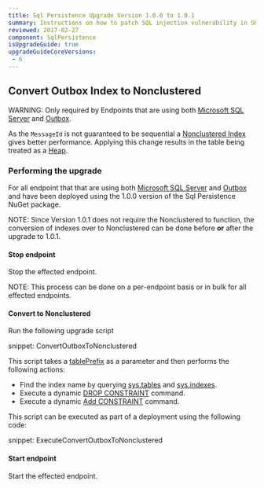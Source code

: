```yaml
---
title: Sql Persistence Upgrade Version 1.0.0 to 1.0.1
summary: Instructions on how to patch SQL injection vulnerability in SQL Server Transport version 1.x
reviewed: 2017-02-27
component: SqlPersistence
isUpgradeGuide: true
upgradeGuideCoreVersions:
 - 6
---
```




## Convert Outbox Index to Nonclustered

WARNING: Only required by Endpoints that are using both [Microsoft SQL Server](/nservicebus/sql-persistence/#usage-sql-server) and [Outbox](/nservicebus/outbox/).

As the `MessageId` is not guaranteed to be sequential a [Nonclustered Index](https://msdn.microsoft.com/en-AU/library/ms190457.aspx) gives better performance. Applying this change results in the table being treated as a [Heap](https://msdn.microsoft.com/en-AU/library/hh213609.aspx).


### Performing the upgrade

For all endpoint that that are using both [Microsoft SQL Server](/nservicebus/sql-persistence/#usage-sql-server) and [Outbox](/nservicebus/outbox/) and have been deployed using the 1.0.0 version of the Sql Persistence NuGet package.

NOTE: Since Version 1.0.1 does not require the Nonclustered to function, the conversion of indexes over to Nonclustered can be done before **or** after the upgrade to 1.0.1.


#### Stop endpoint

Stop the effected endpoint.

NOTE: This process can be done on a per-endpoint basis or in bulk for all effected endpoints.


#### Convert to Nonclustered

Run the following upgrade script

snippet: ConvertOutboxToNonclustered

This script takes a [tablePrefix](/nservicebus/sql-persistence/#installation-table-prefix) as a parameter and then performs the following actions:

 * Find the index name by querying [sys.tables](https://msdn.microsoft.com/en-us/library/ms187406.aspx) and [sys.indexes](https://msdn.microsoft.com/en-us/library/ms173760.aspx).
 * Execute a dynamic [DROP CONSTRAINT](https://msdn.microsoft.com/en-us/library/ms187626.aspx) command.
 * Execute a dynamic [Add CONSTRAINT](https://msdn.microsoft.com/en-us/library/ms190024.aspx) command.

This script can be executed as part of a deployment using the following code:

snippet: ExecuteConvertOutboxToNonclustered


#### Start endpoint

Start the effected endpoint.
